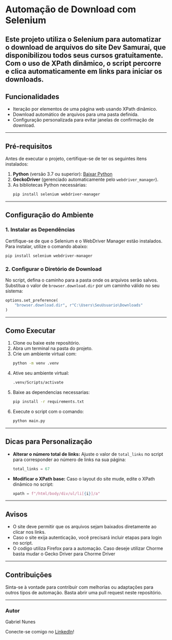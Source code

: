 # Automação de Download com Selenium
Este projeto utiliza o Selenium para automatizar o download de arquivos do site Dev Samurai, que disponibilizou todos seus cursos gratuitamente. Com o uso de XPath dinâmico, o script percorre e clica automaticamente em links para iniciar os downloads.
---

## **Funcionalidades**
- Iteração por elementos de uma página web usando XPath dinâmico.
- Download automático de arquivos para uma pasta definida.
- Configuração personalizada para evitar janelas de confirmação de download.

---

## **Pré-requisitos**
Antes de executar o projeto, certifique-se de ter os seguintes itens instalados:

1. **Python** (versão 3.7 ou superior): [Baixar Python](https://www.python.org/downloads/)
2. **GeckoDriver** (gerenciado automaticamente pelo `webdriver_manager`).
3. As bibliotecas Python necessárias:
   ```bash
   pip install selenium webdriver-manager
   ```

---

## **Configuração do Ambiente**

### 1. Instalar as Dependências
Certifique-se de que o Selenium e o WebDriver Manager estão instalados. Para instalar, utilize o comando abaixo:
```bash
pip install selenium webdriver-manager
```

### 2. Configurar o Diretório de Download
No script, defina o caminho para a pasta onde os arquivos serão salvos. Substitua o valor de `browser.download.dir` por um caminho válido no seu sistema:
```python
options.set_preference(
    "browser.download.dir", r"C:\Users\SeuUsuario\Downloads"
)
```

---

## **Como Executar**

1. Clone ou baixe este repositório.
2. Abra um terminal na pasta do projeto.
3. Crie um ambiente virtual com:
   ```bash
   python -m venv .venv
   ```
4. Ative seu ambiente virtual:
   ```bash
   .venv/Scripts/activate
   ```
5. Baixe as dependencias necessarias: 
   ```bash
   pip install -r requirements.txt
   ```
6. Execute o script com o comando:
   ```bash
   python main.py
   ```

---

## **Dicas para Personalização**

- **Alterar o número total de links:**
  Ajuste o valor de `total_links` no script para corresponder ao número de links na sua página:
  ```python
  total_links = 67
  ```

- **Modificar o XPath base:**
  Caso o layout do site mude, edite o XPath dinâmico no script:
  ```python
  xpath = f"/html/body/div/ul/li[{i}]/a"
  ```

---

## **Avisos**
- O site deve permitir que os arquivos sejam baixados diretamente ao clicar nos links.
- Caso o site exija autenticação, você precisará incluir etapas para login no script.
- O codigo utiliza Firefox para a automação. Caso deseje utilizar Chorme basta mudar o Gecko Driver para Chorme Driver
---


## **Contribuições**
Sinta-se à vontade para contribuir com melhorias ou adaptações para outros tipos de automação. Basta abrir uma pull request neste repositório.

---

### **Autor**
Gabriel Nunes

Conecte-se comigo no [LinkedIn](https://www.linkedin.com/in/gabriel-nunes-72484b318)!
